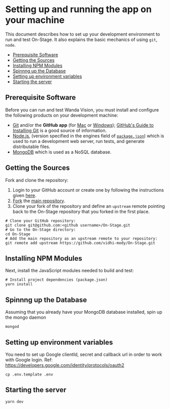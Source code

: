 # Setting up and running the app on your machine

This document describes how to set up your development environment to run and test On-Stage.
It also explains the basic mechanics of using `git`, `node`.

- [Prerequisite Software](#prerequisite-software)
- [Getting the Sources](#getting-the-sources)
- [Installing NPM Modules](#installing-npm-modules)
- [Spinnng up the Database](#spinnng-up-the-database)
- [Setting up environment variables](#setting-up-the-environment-variables)
- [Starting the server](#starting-the-server)

## Prerequisite Software

Before you can run and test Wanda Vision, you must install and configure the
following products on your development machine:

- [Git](http://git-scm.com) and/or the **GitHub app** (for [Mac](http://mac.github.com) or
  [Windows](http://windows.github.com)); [GitHub's Guide to Installing
  Git](https://help.github.com/articles/set-up-git) is a good source of information.
- [Node.js](http://nodejs.org), (version specified in the engines field of [`package.json`](../package.json)) which is used to run a development web server,
  run tests, and generate distributable files.
- [MongoDB](https://docs.mongodb.com/manual/installation/) which is used as a NoSQL database.

## Getting the Sources

Fork and clone the repository:

1. Login to your GitHub account or create one by following the instructions given
   [here](https://github.com/signup/free).
2. [Fork](http://help.github.com/forking) the [main repository](https://github.com/vidhi-mody/On-Stage).
3. Clone your fork of the repository and define an `upstream` remote pointing back to
   the On-Stage repository that you forked in the first place.

```shell
# Clone your GitHub repository:
git clone git@github.com:<github username>/On-Stage.git
# Go to the On-Stage directory:
cd On-Stage
# Add the main repository as an upstream remote to your repository:
git remote add upstream https://github.com/vidhi-mody/On-Stage.git
```

## Installing NPM Modules

Next, install the JavaScript modules needed to build and test:

```shell
# Install project dependencies (package.json)
yarn install
```

## Spinnng up the Database

Assuming that you already have your MongoDB database installed, spin up the mongo daemon

```shell
mongod
```

## Setting up environment variables

You need to set up Google clientId, secret and callback url in order to work with Google login.
Ref: https://developers.google.com/identity/protocols/oauth2

```shell
cp .env.template .env
```

## Starting the server

```
yarn dev
```
